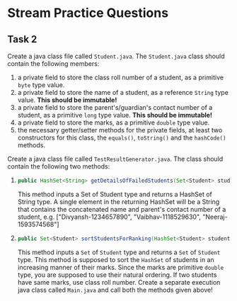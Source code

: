 # Stream Practice Questions

## Task 2

Create a java class file called `Student.java`. The `Student.java` class should contain the following members:

1. a private field to store the class roll number of a student, as a primitive `byte` type value.
2. a private field to store the name of a student, as a reference `String` type value. **This should be immutable!**
3. a private field to store the parent's/guardian's contact number of a student, as a primitive `long` type value.
   **This should be immutable!**
4. a private field to store the marks, as a primitive `double` type value.
5. the necessary getter/setter methods for the private fields, at least two constructors for this class, the `equals()`,
   `toString()` and the `hashCode()` methods.

Create a java class file called `TestResultGenerator.java`. The class should contain the following two methods:

1. ```java
   public HashSet<String> getDetailsOfFailedStudents(Set<Student> studentSet) {}
   ```
   This method inputs a Set of Student type and returns a HashSet of String type. A single element in the returning
   HashSet will be a String that contains the concatenated name and parent's contact number of a student, e.g.
   ["Divyansh-1234657890", "Vaibhav-1118529630", "Neeraj-1593574568"]

2. ```java
   public Set<Student> sortStudentsForRanking(HashSet<Student> studentSet) {}
   ```
   This method inputs a `Set` of `Student` type and returns a `Set` of `Student` type. This method is supposed to sort
   the
   `HashSet` of students in an increasing manner of their marks. Since the marks are primitive `double` type, you are
   supposed to use their natural ordering. If two students have same marks, use class roll number. Create a separate
   execution java class called `Main.java` and call both the methods given above!
